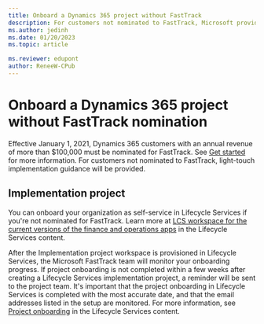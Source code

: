 ```yaml
---
title: Onboard a Dynamics 365 project without FastTrack
description: For customers not nominated to FastTrack, Microsoft provides light-touch implementation guidance.
ms.author: jedinh
ms.date: 01/20/2023
ms.topic: article

ms.reviewer: edupont
author: ReneeW-CPub
---
```


# Onboard a Dynamics 365 project without FastTrack nomination

Effective January 1, 2021, Dynamics 365 customers with an annual revenue of more than $100,000 must be nominated for FastTrack. See [Get started](get-started-overview.md) for more information. For customers not nominated to FastTrack, light-touch implementation guidance will be provided.  

## Implementation project

You can onboard your organization as self-service in Lifecycle Services if you're not nominated for FastTrack. Learn more at [LCS workspace for the current versions of the finance and operations apps](/dynamics365/fin-ops-core/dev-itpro/lifecycle-services/lcs-works-lcs#lcs-workspace-for-the-current-versions-of-the-finance-and-operations-apps) in the Lifecycle Services content.  

After the Implementation project workspace is provisioned in Lifecycle Services, the Microsoft FastTrack team will monitor your onboarding progress. If project onboarding is not completed within a few weeks after creating a Lifecycle Services implementation project, a reminder will be sent to the project team. It's important that the project onboarding in Lifecycle Services is completed with the most accurate date, and that the email addresses listed in the setup are monitored. For more information, see [Project onboarding](/dynamics365/fin-ops-core/dev-itpro/lifecycle-services/project-onboarding) in the Lifecycle Services content.
